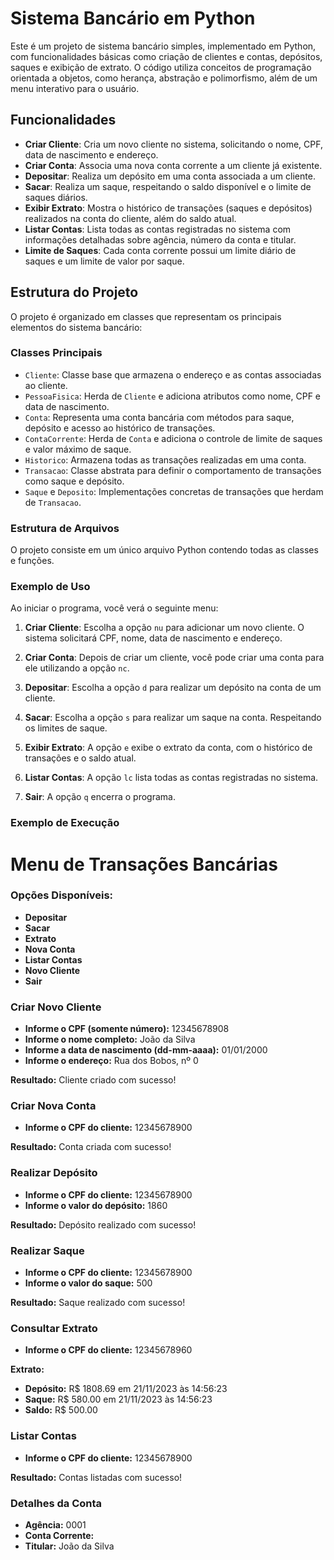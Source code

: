 
# Sistema Bancário em Python

Este é um projeto de sistema bancário simples, implementado em Python, com funcionalidades básicas como criação de clientes e contas, depósitos, saques e exibição de extrato. O código utiliza conceitos de programação orientada a objetos, como herança, abstração e polimorfismo, além de um menu interativo para o usuário.

## Funcionalidades

- **Criar Cliente**: Cria um novo cliente no sistema, solicitando o nome, CPF, data de nascimento e endereço.
- **Criar Conta**: Associa uma nova conta corrente a um cliente já existente.
- **Depositar**: Realiza um depósito em uma conta associada a um cliente.
- **Sacar**: Realiza um saque, respeitando o saldo disponível e o limite de saques diários.
- **Exibir Extrato**: Mostra o histórico de transações (saques e depósitos) realizados na conta do cliente, além do saldo atual.
- **Listar Contas**: Lista todas as contas registradas no sistema com informações detalhadas sobre agência, número da conta e titular.
- **Limite de Saques**: Cada conta corrente possui um limite diário de saques e um limite de valor por saque.

## Estrutura do Projeto

O projeto é organizado em classes que representam os principais elementos do sistema bancário:

### Classes Principais

- `Cliente`: Classe base que armazena o endereço e as contas associadas ao cliente.
- `PessoaFisica`: Herda de `Cliente` e adiciona atributos como nome, CPF e data de nascimento.
- `Conta`: Representa uma conta bancária com métodos para saque, depósito e acesso ao histórico de transações.
- `ContaCorrente`: Herda de `Conta` e adiciona o controle de limite de saques e valor máximo de saque.
- `Historico`: Armazena todas as transações realizadas em uma conta.
- `Transacao`: Classe abstrata para definir o comportamento de transações como saque e depósito.
- `Saque` e `Deposito`: Implementações concretas de transações que herdam de `Transacao`.

### Estrutura de Arquivos

O projeto consiste em um único arquivo Python contendo todas as classes e funções.

### Exemplo de Uso

Ao iniciar o programa, você verá o seguinte menu:


1. **Criar Cliente**: Escolha a opção `nu` para adicionar um novo cliente. O sistema solicitará CPF, nome, data de nascimento e endereço.
   
2. **Criar Conta**: Depois de criar um cliente, você pode criar uma conta para ele utilizando a opção `nc`.

3. **Depositar**: Escolha a opção `d` para realizar um depósito na conta de um cliente.

4. **Sacar**: Escolha a opção `s` para realizar um saque na conta. Respeitando os limites de saque.

5. **Exibir Extrato**: A opção `e` exibe o extrato da conta, com o histórico de transações e o saldo atual.

6. **Listar Contas**: A opção `lc` lista todas as contas registradas no sistema.

7. **Sair**: A opção `q` encerra o programa.

### Exemplo de Execução

# Menu de Transações Bancárias

### Opções Disponíveis:
- **Depositar**
- **Sacar**
- **Extrato**
- **Nova Conta**
- **Listar Contas**
- **Novo Cliente**
- **Sair**

### Criar Novo Cliente
- **Informe o CPF (somente número):** 12345678908
- **Informe o nome completo:** João da Silva
- **Informe a data de nascimento (dd-mm-aaaa):** 01/01/2000
- **Informe o endereço:** Rua dos Bobos, nº 0

**Resultado:** Cliente criado com sucesso!

### Criar Nova Conta
- **Informe o CPF do cliente:** 12345678900

**Resultado:** Conta criada com sucesso!

### Realizar Depósito
- **Informe o CPF do cliente:** 12345678900
- **Informe o valor do depósito:** 1860

**Resultado:** Depósito realizado com sucesso!

### Realizar Saque
- **Informe o CPF do cliente:** 12345678900
- **Informe o valor do saque:** 500

**Resultado:** Saque realizado com sucesso!

### Consultar Extrato
- **Informe o CPF do cliente:** 12345678960

**Extrato:**
- **Depósito:** R$ 1808.69 em 21/11/2023 às 14:56:23
- **Saque:** R$ 580.00 em 21/11/2023 às 14:56:23
- **Saldo:** R$ 500.00

### Listar Contas
- **Informe o CPF do cliente:** 12345678900

**Resultado:** Contas listadas com sucesso!

### Detalhes da Conta
- **Agência:** 0001
- **Conta Corrente:** 
- **Titular:** João da Silva
